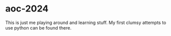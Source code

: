 # aoc-2024

This is just me playing around and learning stuff.
My first clumsy attempts to use python can be found there.
